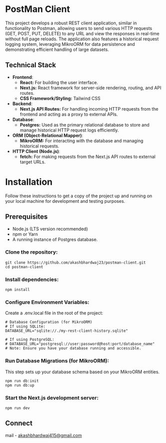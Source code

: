 


# PostMan Client

This project develops a robust REST client application, similar in functionality to Postman, allowing users to send various HTTP requests (GET, POST, PUT, DELETE) to any URL and view the responses in real-time without full page reloads. The application also features a historical request logging system, leveraging MikroORM for data persistence and demonstrating efficient handling of large datasets.

## Technical Stack

- <strong>Frontend</strong>:
	- <strong>React:</strong> For building the user interface.
	- <strong>Next.js:</strong> React framework for server-side rendering, routing, and API routes.
	- <strong>CSS Framework/Styling:</strong> Tailwind CSS
- <strong>Backend</strong>:
	- <strong>Next.js API Routes:</strong> For handling incoming HTTP requests from the frontend and acting as a proxy to external APIs.
- <strong>Database</strong>:
	- <strong>Postgres:</strong> Used as the primary relational database to store and manage historical HTTP request logs efficiently.
- <strong>ORM (Object-Relational Mapper)</strong>:
	- <strong>MikroORM:</strong> For interacting with the database and managing historical requests.
- <strong>HTTP Client (Node.js)</strong>:
	- <strong>fetch:</strong> For making requests from the Next.js API routes to external target URLs.



# Installation

Follow these instructions to get a copy of the project up and running on your local machine for development and testing purposes.

## Prerequisites

- Node.js (LTS version recommended)
- npm or Yarn
- A running instance of Postgres database.

### Clone the repository:


	git clone https://github.com/akashbhardwaj23/postman-client.git
	cd postman-client

### Install dependencies:
	npm install

### Configure Environment Variables:

Create a .env.local file in the root of the project:


	# Database Configuration (for MikroORM)
	# If using SQLite:
	DATABASE_URL="sqlite://./my-rest-client-history.sqlite"
	
	# If using PostgreSQL:
	# DATABASE_URL="postgresql://user:password@host:port/database_name"
	# Note: Ensure you have your database running and accessible.


### Run Database Migrations (for MikroORM):

This step sets up your database schema based on your MikroORM entities.

	npm run db:init
	npm run db:up

### Start the Next.js development server:

	npm run dev



## Connect

mail - [akashbhardwaj415@gmail.com](mailTo:akashbhardwaj415@gmail.com)
